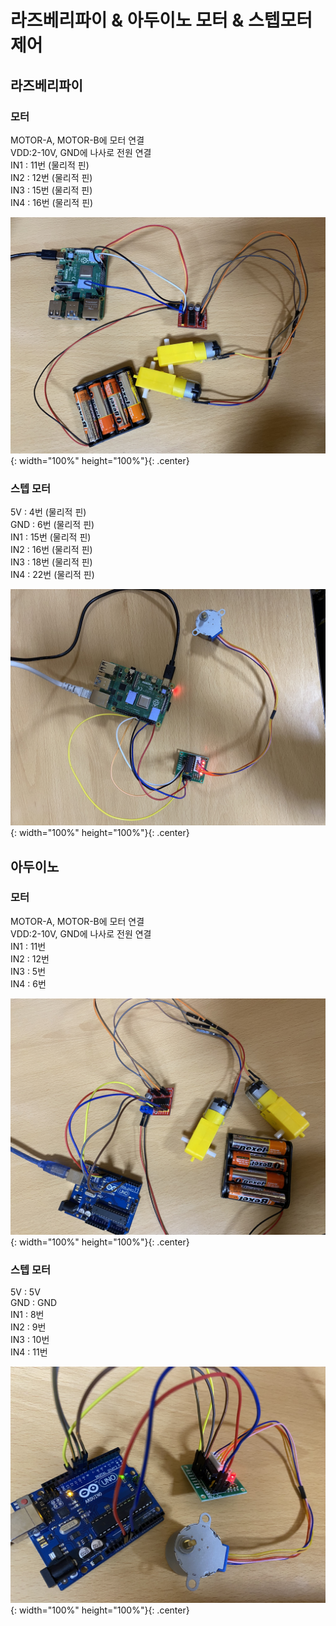 # 라즈베리파이 & 아두이노 모터 & 스텝모터 제어  


## 라즈베리파이  

### 모터  
MOTOR-A, MOTOR-B에 모터 연결  
VDD:2-10V, GND에 나사로 전원 연결  
IN1 : 11번 (물리적 핀)  
IN2 : 12번 (물리적 핀)  
IN3 : 15번 (물리적 핀)  
IN4 : 16번 (물리적 핀)  

![raspi_motor](/images/raspi_motor.jpg){: width="100%" height="100%"}{: .center}  

### 스텝 모터  
5V : 4번 (물리적 핀)  
GND : 6번 (물리적 핀)  
IN1 : 15번 (물리적 핀)  
IN2 : 16번 (물리적 핀)  
IN3 : 18번 (물리적 핀)  
IN4 : 22번 (물리적 핀)  

![raspi_step_motor](/images/raspi_step_motor.jpg){: width="100%" height="100%"}{: .center}  


## 아두이노  

### 모터  
MOTOR-A, MOTOR-B에 모터 연결  
VDD:2-10V, GND에 나사로 전원 연결  
IN1 : 11번  
IN2 : 12번  
IN3 : 5번  
IN4 : 6번  

![arduino_motor](/images/arduino_motor.jpg){: width="100%" height="100%"}{: .center}  

### 스텝 모터  
5V : 5V  
GND : GND  
IN1 : 8번  
IN2 : 9번  
IN3 : 10번  
IN4 : 11번  

![arduino_step_motor](/images/arduino_step_motor.jpg){: width="100%" height="100%"}{: .center}  